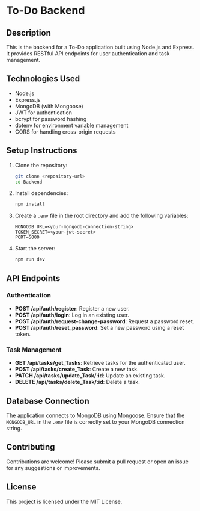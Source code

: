 # To-Do Backend

## Description

This is the backend for a To-Do application built using Node.js and Express. It provides RESTful API endpoints for user authentication and task management.

## Technologies Used

- Node.js
- Express.js
- MongoDB (with Mongoose)
- JWT for authentication
- bcrypt for password hashing
- dotenv for environment variable management
- CORS for handling cross-origin requests

## Setup Instructions

1. Clone the repository:

   ```bash
   git clone <repository-url>
   cd Backend
   ```

2. Install dependencies:

   ```bash
   npm install
   ```

3. Create a `.env` file in the root directory and add the following variables:

   ```
   MONGODB_URL=<your-mongodb-connection-string>
   TOKEN_SECRET=<your-jwt-secret>
   PORT=5000
   ```

4. Start the server:
   ```bash
   npm run dev
   ```

## API Endpoints

### Authentication

- **POST /api/auth/register**: Register a new user.
- **POST /api/auth/login**: Log in an existing user.
- **POST /api/auth/request-change-password**: Request a password reset.
- **POST /api/auth/reset_password**: Set a new password using a reset token.

### Task Management

- **GET /api/tasks/get_Tasks**: Retrieve tasks for the authenticated user.
- **POST /api/tasks/create_Task**: Create a new task.
- **PATCH /api/tasks/update_Task/:id**: Update an existing task.
- **DELETE /api/tasks/delete_Task/:id**: Delete a task.

## Database Connection

The application connects to MongoDB using Mongoose. Ensure that the `MONGODB_URL` in the `.env` file is correctly set to your MongoDB connection string.

## Contributing

Contributions are welcome! Please submit a pull request or open an issue for any suggestions or improvements.

## License

This project is licensed under the MIT License.
